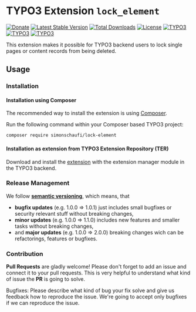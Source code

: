 # TYPO3 Extension `lock_element`

[![Donate](https://img.shields.io/badge/Donate-PayPal-green.svg)](https://www.paypal.me/simonschaufi/19.99)
[![Latest Stable Version](https://poser.pugx.org/simonschaufi/lock-element/v/stable)](https://packagist.org/packages/simonschaufi/lock-element)
[![Total Downloads](https://poser.pugx.org/simonschaufi/lock-element/downloads)](https://packagist.org/packages/simonschaufi/lock-element)
[![License](https://poser.pugx.org/simonschaufi/lock-element/license)](https://packagist.org/packages/simonschaufi/lock-element)
[![TYPO3](https://img.shields.io/badge/TYPO3-8.7.0-orange.svg)](https://get.typo3.org/version/8)
[![TYPO3](https://img.shields.io/badge/TYPO3-9.5.0-orange.svg)](https://get.typo3.org/version/9)
[![TYPO3](https://img.shields.io/badge/TYPO3-10.2.0-orange.svg)](https://get.typo3.org/version/10)

This extension makes it possible for TYPO3 backend users to lock single pages or content records from being deleted.

## Usage

### Installation

#### Installation using Composer

The recommended way to install the extension is using [Composer][2].

Run the following command within your Composer based TYPO3 project:

```bash
composer require simonschaufi/lock-element
```

#### Installation as extension from TYPO3 Extension Repository (TER)

Download and install the [extension][3] with the extension manager module in the TYPO3 backend.

### Release Management

We follow [**semantic versioning**][5], which means, that
* **bugfix updates** (e.g. 1.0.0 => 1.0.1) just includes small bugfixes or security relevant stuff without breaking changes,
* **minor updates** (e.g. 1.0.0 => 1.1.0) includes new features and smaller tasks without breaking changes,
* and **major updates** (e.g. 1.0.0 => 2.0.0) breaking changes wich can be refactorings, features or bugfixes.

### Contribution

**Pull Requests** are gladly welcome! Please don't forget to add an issue and connect it to your pull requests. This
is very helpful to understand what kind of issue the **PR** is going to solve.

Bugfixes: Please describe what kind of bug your fix solve and give us feedback how to reproduce the issue. We're going
to accept only bugfixes if we can reproduce the issue.

[2]: https://getcomposer.org/
[3]: https://extensions.typo3.org/extension/lock_element
[5]: https://semver.org/

